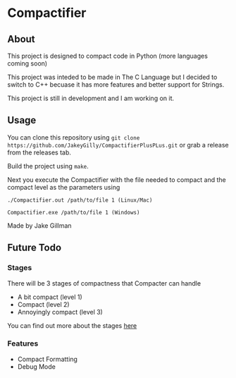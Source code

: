 # Compactifier
## About
This project is designed to compact code in Python (more languages coming soon)

This project was inteded to be made in The C Language but I decided to switch to C++ becuase it has more features and better support for Strings.

This project is still in development and I am working on it.

## Usage
You can clone this repository using ```git clone https://github.com/JakeyGilly/CompactifierPlusPLus.git``` or grab a release from the releases tab.

Build the project using ```make```.

Next you execute the Compactifier with the file needed to compact and the compact level as the parameters using 
```
./Compactifier.out /path/to/file 1 (Linux/Mac)

Compactifier.exe /path/to/file 1 (Windows)
```

Made by Jake Gillman

## Future Todo
### Stages
There will be 3 stages of compactness that Compacter can handle
* A bit compact (level 1)
* Compact (level 2)
* Annoyingly compact (level 3)

You can find out more about the stages [here](http://github.com/JakeyGilly/CompactifierPlusPlus/blob/main/stages.md)

### Features
* Compact Formatting
* Debug Mode
